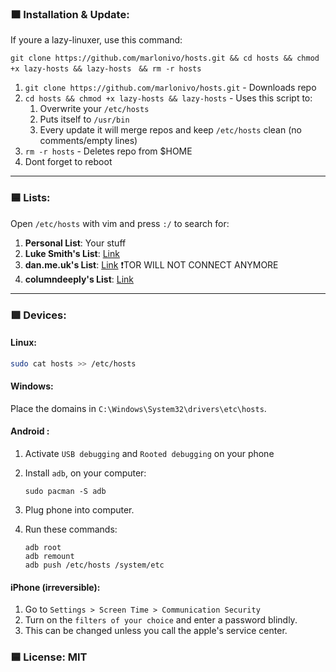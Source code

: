 ### 🟧 Installation & Update:

If youre a lazy-linuxer, use this command:

```
git clone https://github.com/marlonivo/hosts.git && cd hosts && chmod +x lazy-hosts && lazy-hosts　&& rm -r hosts
```

1. `git clone https://github.com/marlonivo/hosts.git` - Downloads repo
2. `cd hosts && chmod +x lazy-hosts && lazy-hosts` - Uses this script to:
   1. Overwrite your `/etc/hosts`
   2. Puts itself to `/usr/bin` 
   3. Every update it will merge repos and keep `/etc/hosts` clean (no comments/empty lines)
3. `rm -r hosts` - Deletes repo from $HOME
4. Dont forget to reboot

-----

### 🟦 Lists:

Open `/etc/hosts` with vim and press `:/` to search for:

1. **Personal List**: Your stuff
2. **Luke Smith's List**: [Link](https://github.com/LukeSmithxyz/etc/blob/master/ips) 
3. **dan.me.uk's List**: [Link](https://www.dan.me.uk/torlist/?full) ❗TOR WILL NOT CONNECT ANYMORE
4. **columndeeply's List**: [Link](https://github.com/columndeeply/hosts)

-----

### 🟩 Devices:

#### Linux:

```bash
sudo cat hosts >> /etc/hosts
```

#### Windows:

Place the domains in `C:\Windows\System32\drivers\etc\hosts`.

#### Android :
1. Activate `USB debugging` and `Rooted debugging` on your phone
2. Install `adb`, on your computer:

   ```
   sudo pacman -S adb
   ```
3. Plug phone into computer.
4. Run these commands:
   ```
   adb root
   adb remount
   adb push /etc/hosts /system/etc
   ```

#### iPhone (irreversible):
1. Go to `Settings > Screen Time > Communication Security`
2. Turn on the `filters of your choice` and enter a password blindly.
3. This can be changed unless you call the apple's service center.

### 🟦 License: MIT
